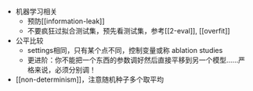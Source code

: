 - 机器学习相关
  - 预防[[information-leak]]
  - 不要疯狂过拟合测试集，预先看测试集，参考[[2-eval]], [[overfit]]
- 公平比较
  - settings相同，只有某个点不同，控制变量或称 ablation studies
  - 更进阶：你不能把一个东西的参数调好然后直接平移到另一个模型……严格来说，必须分别调！
- [[non-determinism]]，注意随机种子多个取平均